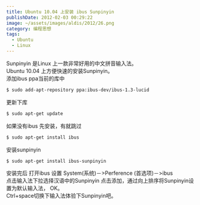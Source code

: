 ```yaml
---
title: Ubuntu 10.04 上安装 ibus Sunpinyin
publishDate: 2012-02-03 00:29:22
image: ~/assets/images/aldis/2012/26.png
category: 编程思想
tags:
  - Ubuntu
  - Linux
---
```


Sunpinyin 是Linux 上一款非常好用的中文拼音输入法。  
Ubuntu 10.04 上方便快速的安装Sunpinyin。  
添加ibus ppa当前的库中

```bash
$ sudo add-apt-repository ppa:ibus-dev/ibus-1.3-lucid
```

更新下库

```bash
$ sudo apt-get update
```

如果没有ibus 先安装，有就跳过

```bash
$ sudo apt-get install ibus
```

安装sunpinyin

```bash
$ sudo apt-get install ibus-sunpinyin
```

安装完后 打开ibus 设置 System(系统)－>Perference (首选项)－>ibus  
点击输入法下拉选择汉语中的Sunpinyin 点击添加，通过向上排序将Sunpinyin设置为默认输入法， OK。  
Ctrl+space切换下输入法体验下Sunpinyin吧。
